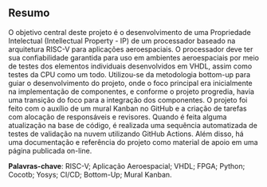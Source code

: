 ## Resumo

O objetivo central deste projeto é o desenvolvimento de uma Propriedade
Intelectual (Intellectual Property - IP) de um processador baseado na arquitetura RISC-V para aplicações
aeroespaciais. O processador deve ter sua confiabilidade garantida para uso em
ambientes aeroespaciais por meio de testes dos elementos individuais
desenvolvidos em VHDL, assim como testes da CPU como um todo. Utilizou-se da
metodologia bottom-up para guiar o desenvolvimento do projeto, onde o foco
principal era inicialmente na implementação de componentes, e conforme o projeto
progredia, havia uma transição do foco para a integração dos componentes. O
projeto foi feito com o auxílio de um mural Kanban no GitHub e a criação de
tarefas com alocação de responsáveis e revisores. Quando é feita alguma
atualização na base de código, é realizada uma sequência automatizada de testes
de validação na nuvem utilizando GitHub Actions. Além disso, há uma documentação
e referência do projeto como material de apoio em uma página publicada on-line.

**Palavras-chave**: RISC-V; Aplicação Aeroespacial; VHDL; FPGA; Python; Cocotb;
Yosys; CI/CD; Bottom-Up; Mural Kanban.

